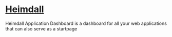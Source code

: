 # [Heimdall](https://github.com/linuxserver/Heimdall)

Heimdall Application Dashboard is a dashboard for all your web applications
that can also serve as a startpage
